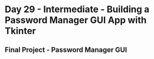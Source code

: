# Day 29 - Intermediate - Building a Password Manager GUI App with Tkinter

## Final Project - Password Manager GUI
